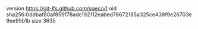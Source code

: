 version https://git-lfs.github.com/spec/v1
oid sha256:0ddbaf80af859f78adc192112eabed78672185a325ce438f9e26703e9ee95b1b
size 3635
